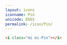 ```yaml
---
layout: icons
iconname: Pin
unicode: ED65
permalink: /icon/Pin/
---
```


``` html
<i class="mi mi-Pin"></i>
```

